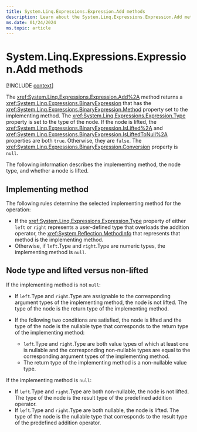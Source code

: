 ```yaml
---
title: System.Linq.Expressions.Expression.Add methods
description: Learn about the System.Linq.Expressions.Expression.Add methods.
ms.date: 01/24/2024
ms.topic: article
---
```

# System.Linq.Expressions.Expression.Add methods

[!INCLUDE [context](includes/context.md)]

The <xref:System.Linq.Expressions.Expression.Add%2A> method returns a <xref:System.Linq.Expressions.BinaryExpression> that has the <xref:System.Linq.Expressions.BinaryExpression.Method> property set to the implementing method. The <xref:System.Linq.Expressions.Expression.Type> property is set to the type of the node. If the node is lifted, the <xref:System.Linq.Expressions.BinaryExpression.IsLifted%2A> and <xref:System.Linq.Expressions.BinaryExpression.IsLiftedToNull%2A> properties are both `true`. Otherwise, they are `false`. The <xref:System.Linq.Expressions.BinaryExpression.Conversion> property is `null`.

The following information describes the implementing method, the node type, and whether a node is lifted.

## Implementing method

The following rules determine the selected implementing method for the operation:

- If the <xref:System.Linq.Expressions.Expression.Type> property of either `left` or `right` represents a user-defined type that overloads the addition operator, the <xref:System.Reflection.MethodInfo> that represents that method is the implementing method.
- Otherwise, if `left`.Type and `right`.Type are numeric types, the implementing method is `null`.

## Node type and lifted versus non-lifted

If the implementing method is not `null`:

- If `left`.Type and `right`.Type are assignable to the corresponding argument types of the implementing method, the node is not lifted. The type of the node is the return type of the implementing method.
- If the following two conditions are satisfied, the node is lifted and the type of the node is the nullable type that corresponds to the return type of the implementing method:

  - `left`.Type and `right`.Type are both value types of which at least one is nullable and the corresponding non-nullable types are equal to the corresponding argument types of the implementing method.
  - The return type of the implementing method is a non-nullable value type.

If the implementing method is `null`:

- If `left`.Type and `right`.Type are both non-nullable, the node is not lifted. The type of the node is the result type of the predefined addition operator.
- If `left`.Type and `right`.Type are both nullable, the node is lifted. The type of the node is the nullable type that corresponds to the result type of the predefined addition operator.
